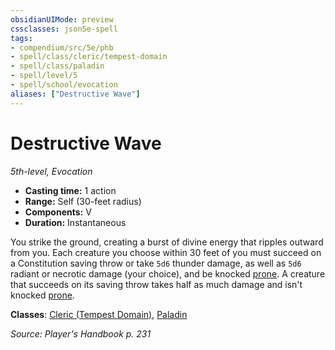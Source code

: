 ```yaml
---
obsidianUIMode: preview
cssclasses: json5e-spell
tags:
- compendium/src/5e/phb
- spell/class/cleric/tempest-domain
- spell/class/paladin
- spell/level/5
- spell/school/evocation
aliases: ["Destructive Wave"]
---
```

# Destructive Wave
*5th-level, Evocation*  

- **Casting time:** 1 action
- **Range:** Self (30-feet radius)
- **Components:** V
- **Duration:** Instantaneous

You strike the ground, creating a burst of divine energy that ripples outward from you. Each creature you choose within 30 feet of you must succeed on a Constitution saving throw or take `5d6` thunder damage, as well as `5d6` radiant or necrotic damage (your choice), and be knocked [prone](_conditions.md#prone). A creature that succeeds on its saving throw takes half as much damage and isn't knocked [prone](_conditions.md#prone).

**Classes**: [Cleric (Tempest Domain)](compendium/classes/cleric-tempest-domain.md), [Paladin](compendium/classes/paladin.md)

*Source: Player's Handbook p. 231*